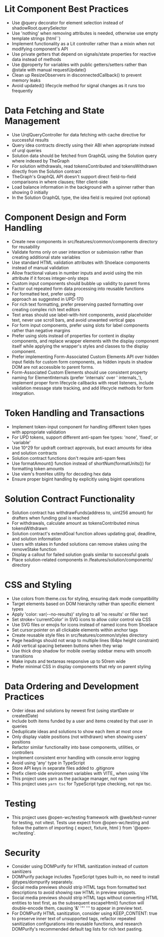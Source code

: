 # Lit Component Best Practices
- Use @query decorator for element selection instead of shadowRoot.querySelector
- Use 'nothing' when removing attributes is needed, otherwise use empty template strings (html``)
- Implement functionality as a Lit controller rather than a mixin when not modifying component's API
- Use private getters that depend on signals/state properties for reactive data instead of methods
- Use @property for variables with public getters/setters rather than @state with manual requestUpdate()
- Clean up ResizeObservers in disconnectedCallback() to prevent memory leaks
- Avoid updated() lifecycle method for signal changes as it runs too frequently

# Data Fetching and State Management

- Use UrqlQueryController for data fetching with cache directive for successful results
- Query idea contracts directly using their ABI when appropriate instead of urql queries
- Solution data should be fetched from GraphQL using the Solution query where indexed by TheGraph
- For solution withdrawals, read tokensContributed and tokensWithdrawn directly from the Solution contract
- TheGraph's GraphQL API doesn't support direct field-to-field comparisons in where clauses; filter client-side
- Load balance information in the background with a spinner rather than showing 0 initially
- In the Solution GraphQL type, the idea field is required (not optional)

# Component Design and Form Handling

- Create new components in src/features/common/components directory for reusability
- Validate forms only on user interaction or submission rather than creating additional state variables
- Use standard HTML validation attributes with Shoelace components instead of manual validation
- Allow fractional values in number inputs and avoid using the min attribute if it forces integer-only steps
- Custom input components should bubble up validity to parent forms
- Factor out repeated form data processing into reusable functions
- For formatted text, prefer using <div contenteditable> approach as suggested in UPD-170
- For rich text formatting, prefer preserving pasted formatting over creating complex rich text editors
- Text areas should use label-with-hint components, avoid placeholder text, never use scroll bars, and avoid unwanted
  vertical gaps
- For form input components, prefer using slots for label components rather than negative margins
- Prefer using slots instead of properties for content in display components, and replace wrapper elements with the
  display component itself while applying the wrapper's styles and classes to the display component.
- Prefer implementing Form-Associated Custom Elements API over hidden input fields for custom form components, as hidden
  inputs in shadow DOM are not accessible to parent forms.
- Form-Associated Custom Elements should use consistent property naming for ElementInternals (prefer 'internals' over '
  internals_'), implement proper form lifecycle callbacks with reset listeners, include validation message state
  tracking, and add lifecycle methods for form integration.

# Token Handling and Transactions
- Implement token-input component for handling different token types with appropriate validation
- For UPD tokens, support different anti-spam fee types: 'none', 'fixed', or 'variable'
- Use 10^29 for updraft contract approvals, but exact amounts for idea and solution contracts
- Solution contract functions don't require anti-spam fees
- Use formatAmount() function instead of shortNum(formatUnits()) for formatting token amounts
- Use viem's fromHex utility for decoding hex data
- Ensure proper bigint handling by explicitly using bigint operations

# Solution Contract Functionality
- Solution contract has withdrawFunds(address to, uint256 amount) for drafters when funding goal is reached
- For withdrawals, calculate amount as tokensContributed minus tokensWithdrawn
- Solution contract's extendGoal function allows updating goal, deadline, and solution information
- Users with stakes in funded solutions can remove stakes using the removeStake function
- Display a callout for failed solution goals similar to successful goals
- Place solution-related components in /features/solution/components/ directory

# CSS and Styling

- Use colors from theme.css for styling, ensuring dark mode compatibility
- Target elements based on DOM hierarchy rather than specific element types
- Apply 'color: var(--no-results)' styling to all 'no results' or filler text
- Set stroke='currentColor' in SVG icons to allow color control via CSS
- Use SVG files or emojis for icons instead of named icons from Shoelace
- Set cursor:pointer on all clickable elements within anchor tags
- Create reusable style files in src/features/common/styles directory
- Page headings should not wrap to multiple lines (64px height constraint)
- Add vertical spacing between buttons when they wrap
- Use thick drop shadow for mobile overlay sidebar menu with smooth transitions
- Make inputs and textareas responsive up to 50rem wide
- Prefer minimal CSS in display components that rely on parent styling

# Data Ordering and Development Practices
- Order ideas and solutions by newest first (using startDate or createdDate)
- Include both items funded by a user and items created by that user in queries
- Deduplicate ideas and solutions to show each item at most once
- Only display viable positions (not withdrawn) when showing users' positions
- Refactor similar functionality into base components, utilities, or controllers
- Implement consistent error handling with console.error logging
- Avoid using 'any' type in TypeScript
- Store API keys in separate files added to .gitignore
- Prefix client-side environment variables with VITE_ when using Vite
- This project uses yarn as the package manager, not npm
- This project uses `yarn tsc` for TypeScript type checking, not npx tsc.

# Testing

- This project uses @open-wc/testing framework with @web/test-runner for testing, not vitest. Tests use expect from
  @open-wc/testing and follow the pattern of importing { expect, fixture, html } from '@open-wc/testing'.

# Security

- Consider using DOMPurify for HTML sanitization instead of custom sanitizers
- DOMPurify package includes TypeScript types built-in, no need to install @types/dompurify separately.
- Social media previews should strip HTML tags from formatted text descriptions to avoid showing raw HTML in preview
  snippets.
- Social media previews should strip HTML tags without converting HTML entities to text first, as the subsequent
  escapeHtml() function will double-encode them, causing '&amp;' '&quot;' '&#039;' to appear in preview text.
- For DOMPurify HTML sanitization, consider using KEEP_CONTENT: true to preserve inner text of unsupported tags,
  refactor repeated sanitization configurations into reusable functions, and research DOMPurify's recommended default
  tag lists for rich text pasting.